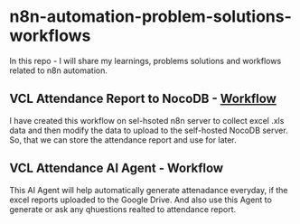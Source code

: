 # n8n-automation-problem-solutions-workflows
In this repo - I will share my learnings, problems solutions and workflows related to n8n automation.

## VCL Attendance Report to NocoDB - [Workflow](https://github.com/mimnets/n8n-automation-problem-solutions-workflows/blob/main/N8N-Workflows/VCL_Attendance_Report_Nocodb.json)
I have created this workflow on sel-hsoted n8n server to collect excel .xls data and then modify the data to upload to the self-hosted NocoDB server. So, that we can store the attendance report and use for later.

## VCL Attendance AI Agent - Workflow
This AI Agent will help automatically generate attenadance everyday, if the excel reports uploaded to the Google Drive. And also use this Agent to generate or ask any qhuestions realted to attendance report.
